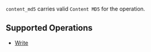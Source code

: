`content_md5` carries valid `Content MD5` for the operation.

## Supported Operations

- [Write](go-storage/operations/storager/write.md)
